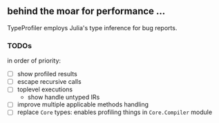 ## behind the moar for performance ...

TypeProfiler employs Julia's type inference for bug reports.


### TODOs

in order of priority:

- [ ] show profiled results
- [ ] escape recursive calls
- [ ] toplevel executions
  * show handle untyped IRs
- [ ] improve multiple applicable methods handling
- [ ] replace `Core` types: enables profiling things in `Core.Compiler` module
